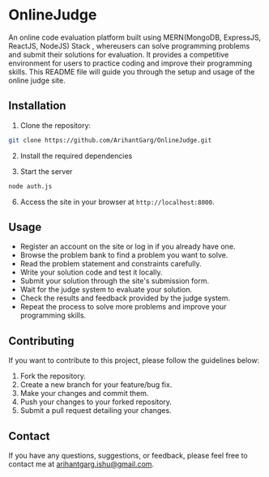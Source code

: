 # OnlineJudge
An online code evaluation platform built using MERN(MongoDB, ExpressJS, ReactJS, NodeJS) Stack , whereusers can solve programming problems and submit their solutions for evaluation. It provides a competitive environment for users to practice coding and improve their programming skills. This README file will guide you through the setup and usage of the online judge site.

## Installation

1. Clone the repository:

```sh
git clone https://github.com/ArihantGarg/OnlineJudge.git
```

2. Install the required dependencies

3. Start the server

```sh
node auth.js
```

6. Access the site in your browser at `http://localhost:8000`.

## Usage

- Register an account on the site or log in if you already have one.
- Browse the problem bank to find a problem you want to solve.
- Read the problem statement and constraints carefully.
- Write your solution code and test it locally.
- Submit your solution through the site's submission form.
- Wait for the judge system to evaluate your solution.
- Check the results and feedback provided by the judge system.
- Repeat the process to solve more problems and improve your programming skills.

## Contributing

If you want to contribute to this project, please follow the guidelines below:

1. Fork the repository.
2. Create a new branch for your feature/bug fix.
3. Make your changes and commit them.
4. Push your changes to your forked repository.
5. Submit a pull request detailing your changes.

## Contact

If you have any questions, suggestions, or feedback, please feel free to contact me at arihantgarg.ishu@gmail.com.

